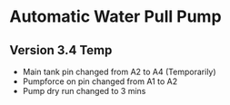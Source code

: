 # Automatic Water Pull Pump
## Version 3.4 Temp

- Main tank pin changed from A2 to A4 (Temporarily)
- Pumpforce on pin changed from A1 to A2
- Pump dry run changed to 3 mins